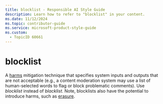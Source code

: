 ```yaml
---
title: blocklist - Responsible AI Style Guide
description: Learn how to refer to "blocklist" in your content.
ms.date: 11/12/2024
ms.topic: contributor-guide
ms.service: microsoft-product-style-guide
ms.custom:
  - TopicID 60661
---
```



# blocklist

A [harms](~\responsible-ai-style-guide\a-z-word-list\h\harms.md) mitigation technique that specifies system inputs and outputs that are not acceptable (e.g., a content moderation system may use a list of human-selected words to flag or block problematic comments). Use *blocklist* instead of *blacklist*. Note, blocklists also have the potential to introduce harms, such as [erasure](~\responsible-ai-style-guide\a-z-word-list\e\erasure-erasing.md).